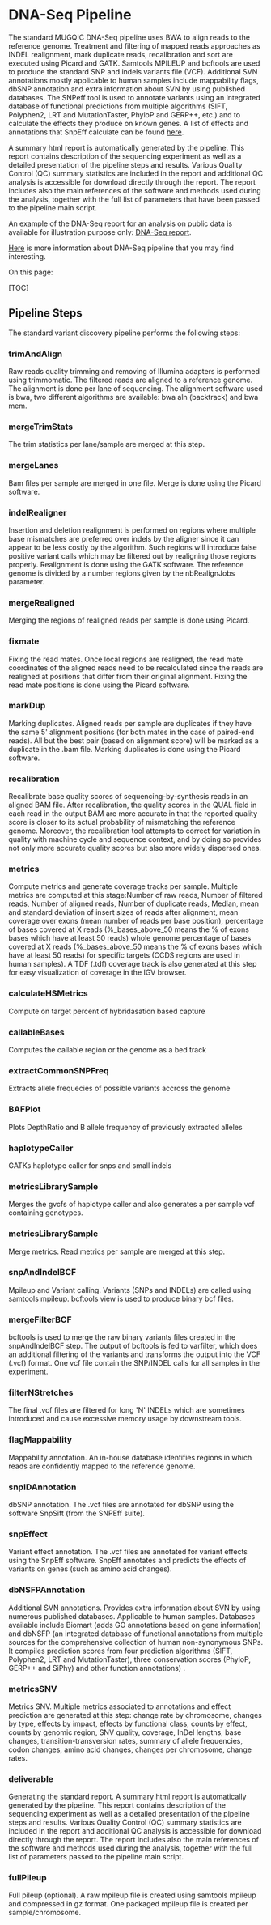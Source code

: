 DNA-Seq Pipeline
================
The standard MUGQIC DNA-Seq pipeline uses BWA to align reads to the reference genome. Treatment and filtering of mapped reads approaches as INDEL realignment, mark duplicate reads, recalibration and sort are executed using Picard and GATK. Samtools MPILEUP and bcftools are used to produce the standard SNP and indels variants file (VCF). Additional SVN annotations mostly applicable to human samples include mappability flags, dbSNP annotation and extra information about SVN by using published databases.  The SNPeff tool is used to annotate variants using an integrated database of functional predictions from multiple algorithms (SIFT, Polyphen2, LRT and MutationTaster, PhyloP and GERP++, etc.) and to calculate the effects they produce on known genes. A list of effects and annotations that SnpEff calculate can be found [here](http://snpeff.sourceforge.net/faq.html#What_effects_are_predicted?).

A summary html report is automatically generated by the pipeline. This report contains description of the sequencing experiment as well as a detailed presentation of the pipeline steps and results. Various Quality Control (QC) summary statistics are included in the report and additional QC analysis is accessible for download directly through the report. The report includes also the main references of the software and methods used during the analysis, together with the full list of parameters that have been passed to the pipeline main script.

An example of the DNA-Seq report for an analysis on public data  is available for illustration purpose only: [DNA-Seq report](http://gqinnovationcenter.com/services/bioinformatics/tools/dnaReport/index.html).

[Here](https://bitbucket.org/mugqic/mugqic_pipeline/downloads/MUGQIC_Bioinfo_DNA-Seq.pptx) is more information about DNA-Seq pipeline that you may find interesting.


On this page:

[TOC]


Pipeline Steps
--------------

The standard variant discovery pipeline performs the following steps:

### trimAndAlign
Raw reads quality trimming and removing of Illumina adapters is performed using trimmomatic. The filtered reads are aligned to a reference genome. The alignment is done per lane of sequencing. The alignment software used is bwa, two different algorithms are available: bwa aln (backtrack) and bwa mem.

### mergeTrimStats
The trim statistics per lane/sample are merged at this step.

### mergeLanes
Bam files per sample are merged in one file. Merge is done using the Picard software.

### indelRealigner
Insertion and deletion realignment is performed on regions where multiple base mismatches are preferred over indels by the aligner since it can appear to be less costly by the algorithm. Such regions will introduce false positive variant calls which may be filtered out by realigning those regions properly. Realignment is done using the GATK software. The reference genome is divided by a number regions given by the nbRealignJobs parameter.

### mergeRealigned
Merging the regions of realigned reads per sample is done using Picard.

### fixmate
Fixing the read mates. Once local regions are realigned, the read mate coordinates of the aligned reads need to be recalculated since the reads are realigned at positions that differ from their original alignment. Fixing the read mate positions is done using the Picard software.

### markDup
Marking duplicates. Aligned reads per sample are duplicates if they have the same 5' alignment positions (for both mates in the case of paired-end reads). All but the best pair (based on alignment score) will be marked as a duplicate in the .bam file. Marking duplicates is done using the Picard software.

### recalibration
Recalibrate base quality scores of sequencing-by-synthesis reads in an aligned BAM file. After recalibration, the quality scores in the QUAL field in each read in the output BAM are more accurate in that the reported quality score is closer to its actual probability of mismatching the reference genome. Moreover, the recalibration tool attempts to correct for variation in quality with machine cycle and sequence context, and by doing so provides not only more accurate quality scores but also more widely dispersed ones.

### metrics
Compute metrics and generate coverage tracks per sample. Multiple metrics are computed at this stage:Number of raw reads, Number of filtered reads, Number of aligned reads, Number of duplicate reads, Median, mean and standard deviation of insert sizes of reads after alignment, mean coverage over exons (mean number of reads per base position), percentage of bases covered at X reads (%_bases_above_50 means the % of exons bases which have at least 50 reads) whole genome
percentage of bases covered at X reads (%_bases_above_50 means the % of exons bases which have at least 50 reads) for specific targets (CCDS regions are used in human samples). A TDF (.tdf) coverage track is also generated at this step for easy visualization of coverage in the IGV browser.

### calculateHSMetrics
Compute on target percent of hybridasation based capture

### callableBases
Computes the callable region or the genome as a bed track

### extractCommonSNPFreq
Extracts allele frequecies of possible variants accross the genome

### BAFPlot
Plots DepthRatio and B allele frequency of previously extracted alleles

### haplotypeCaller
GATKs haplotype caller for snps and small indels

### metricsLibrarySample
Merges the gvcfs of haplotype caller and also generates a per sample vcf containing genotypes.

### metricsLibrarySample
Merge metrics. Read metrics per sample are merged at this step.

### snpAndIndelBCF
Mpileup and Variant calling. Variants (SNPs and INDELs) are called using samtools mpileup. bcftools view is used to produce binary bcf files.  

### mergeFilterBCF
bcftools is used to merge the raw binary variants files created in the snpAndIndelBCF step.  The output of bcftools is fed to varfilter, which does an additional filtering of the variants and transforms the output into the VCF (.vcf) format. One vcf file contain the SNP/INDEL calls for all samples in the experiment. 

### filterNStretches
The final .vcf files are filtered for long 'N' INDELs which are sometimes introduced and cause excessive memory usage by downstream tools.

### flagMappability
Mappability annotation. An in-house database identifies regions in which reads are confidently mapped to the reference genome.

### snpIDAnnotation
dbSNP annotation. The .vcf files are annotated for dbSNP using the software SnpSift (from the SNPEff suite).

### snpEffect
Variant effect annotation. The .vcf files are annotated for variant effects using the SnpEff software. SnpEff annotates and predicts the effects of variants on genes (such as amino acid changes).

### dbNSFPAnnotation
Additional SVN annotations. Provides extra information about SVN by using numerous published databases. Applicable to human samples. Databases available include Biomart (adds GO annotations based on gene information) and dbNSFP (an integrated database of functional annotations from multiple sources for the comprehensive collection of human non-synonymous SNPs. It compiles prediction scores from four prediction algorithms (SIFT, Polyphen2, LRT and MutationTaster), three conservation scores (PhyloP, GERP++ and SiPhy) and other function annotations) .

### metricsSNV
Metrics SNV. Multiple metrics associated to annotations and effect prediction are generated at this step: change rate by chromosome, changes by type, effects by impact, effects by functional class, counts by effect, counts by genomic region, SNV quality, coverage, InDel lengths, base changes,  transition-transversion rates, summary of allele frequencies, codon changes, amino acid changes, changes per chromosome, change rates.

### deliverable
Generating the standard report. A summary html report is automatically generated by the pipeline. This report contains description of the sequencing experiment as well as a detailed presentation of the pipeline steps and results. Various Quality Control (QC) summary statistics are included in the report and additional QC analysis is accessible for download directly through the report. The report includes also the main references of the software and methods used during the analysis, together with the full list of parameters passed to the pipeline main script.

### fullPileup
Full pileup (optional). A raw mpileup file is created using samtools mpileup and compressed in gz format. One packaged mpileup file is created per sample/chromosome.
